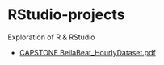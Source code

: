 # RStudio-projects
Exploration of R &amp; RStudio

* [CAPSTONE BellaBeat_HourlyDataset.pdf](https://github.com/tumassi/RStudio-projects/blob/72b8003c3c9923ccae9d1a8e82d839a09b20a0fe/BellaBeat_HourlyDataset.pdf)
